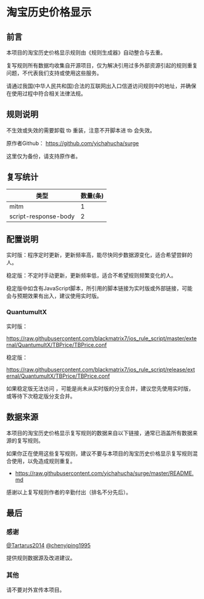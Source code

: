 # 淘宝历史价格显示

## 前言

本项目的淘宝历史价格显示规则由《规则生成器》自动整合与去重。

复写规则所有数据均收集自开源项目，仅为解决引用过多外部资源引起的规则重复问题，不代表我们支持或使用这些服务。

请通过我国(中华人民共和国)合法的互联网出入口信道访问规则中的地址，并确保在使用过程中符合相关法律法规。
## 规则说明
不生效或失效的需要卸载 tb 重装，注意不开脚本进 tb 会失效。

原作者Github： https://github.com/yichahucha/surge

这里仅为备份，请支持原作者。

## 复写统计

| 类型 | 数量(条) |
| ---- | ---- |
| mitm | 1 |
| script-response-body | 2 |
## 配置说明

实时版：程序定时更新，更新频率高，能尽快同步数据源变化，适合希望尝鲜的人。

稳定版：不定时手动更新，更新频率低，适合不希望规则频繁变化的人。

稳定版中如含有JavaScript脚本，所引用的脚本链接为实时版或外部链接，可能会与预期效果有出入，建议使用实时版。

### QuantumultX 

实时版：


https://raw.githubusercontent.com/blackmatrix7/ios_rule_script/master/external/QuantumultX/TBPrice/TBPrice.conf


稳定版：


https://raw.githubusercontent.com/blackmatrix7/ios_rule_script/release/external/QuantumultX/TBPrice/TBPrice.conf


如果稳定版无法访问 ，可能是尚未从实时版的分支合并，建议您先使用实时版，或等待下次稳定版分支合并。

## 数据来源

本项目的淘宝历史价格显示复写规则的数据来自以下链接，通常已涵盖所有数据来源的复写规则。

如果你正在使用这些复写规则，建议不要与本项目的淘宝历史价格显示复写规则混合使用，以免造成规则重复。

- https://raw.githubusercontent.com/yichahucha/surge/master/README.md


感谢以上复写规则作者的辛勤付出（排名不分先后）。

## 最后

### 感谢

[@Tartarus2014](https://github.com/Tartarus2014)  [@chenyiping1995](https://github.com/chenyiping1995) 

提供规则数据源及改进建议。

### 其他

请不要对外宣传本项目。